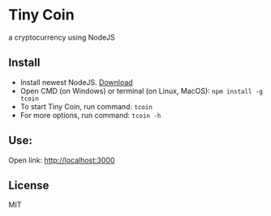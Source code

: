 # Tiny Coin
a cryptocurrency using NodeJS
## Install
  * Install newest NodeJS. [Download](https://nodejs.org)
  * Open CMD (on Windows) or terminal (on Linux, MacOS):
  `npm install -g tcoin`
  * To start Tiny Coin, run command:
  `tcoin`
  * For more options, run command:
  `tcoin -h`
## Use:
  Open link: [http://localhost:3000](http://localhost:3000)
## License
MIT
